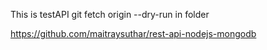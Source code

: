 This is testAPI 
git fetch origin --dry-run
in folder

https://github.com/maitraysuthar/rest-api-nodejs-mongodb
